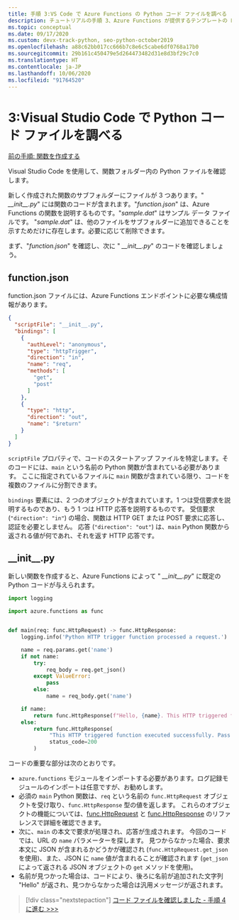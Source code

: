 ```yaml
---
title: 手順 3:VS Code で Azure Functions の Python コード ファイルを調べる
description: チュートリアルの手順 3、Azure Functions が提供するテンプレートの Python コードを理解する。
ms.topic: conceptual
ms.date: 09/17/2020
ms.custom: devx-track-python, seo-python-october2019
ms.openlocfilehash: a88c62bb017cc666b7c8e6c5cabe6df0768a17b0
ms.sourcegitcommit: 29b161c450479e5d264473482d31e8d3bf29c7c0
ms.translationtype: HT
ms.contentlocale: ja-JP
ms.lasthandoff: 10/06/2020
ms.locfileid: "91764520"
---
```

# <a name="3-examine-the-python-code-files-in-visual-studio-code"></a>3:Visual Studio Code で Python コード ファイルを調べる

[前の手順: 関数を作成する](tutorial-vs-code-serverless-python-02.md)

Visual Studio Code を使用して、関数フォルダー内の Python ファイルを確認します。

新しく作成された関数のサブフォルダーにファイルが 3 つあります。" *\_\_init\_\_.py*" には関数のコードが含まれます。"*function.json*" は、Azure Functions の関数を説明するものです。"*sample.dat*" はサンプル データ ファイルです。 "*sample.dat*" は、他のファイルをサブフォルダーに追加できることを示すためだけに存在します。必要に応じて削除できます。

まず、"*function.json*" を確認し、次に " *\_\_init\_\_.py*" のコードを確認しましょう。

## <a name="functionjson"></a>function.json

function.json ファイルには、Azure Functions エンドポイントに必要な構成情報があります。

```json
{
  "scriptFile": "__init__.py",
  "bindings": [
    {
      "authLevel": "anonymous",
      "type": "httpTrigger",
      "direction": "in",
      "name": "req",
      "methods": [
        "get",
        "post"
      ]
    },
    {
      "type": "http",
      "direction": "out",
      "name": "$return"
    }
  ]
}
```

`scriptFile` プロパティで、コードのスタートアップ ファイルを特定します。そのコードには、`main` という名前の Python 関数が含まれている必要があります。 ここに指定されているファイルに `main` 関数が含まれている限り、コードを複数のファイルに分割できます。

`bindings` 要素には、2 つのオブジェクトが含まれています。1 つは受信要求を説明するものであり、もう 1 つは HTTP 応答を説明するものです。 受信要求 (`"direction": "in"`) の場合、関数は HTTP GET または POST 要求に応答し、認証を必要としません。 応答 (`"direction": "out"`) は、`main` Python 関数から返される値が何であれ、それを返す HTTP 応答です。

## <a name="__init__py"></a>\_\_init\_\_.py

新しい関数を作成すると、Azure Functions によって " *\_\_init\_\_.py*" に既定の Python コードが与えられます。

```python
import logging

import azure.functions as func


def main(req: func.HttpRequest) -> func.HttpResponse:
    logging.info('Python HTTP trigger function processed a request.')

    name = req.params.get('name')
    if not name:
        try:
            req_body = req.get_json()
        except ValueError:
            pass
        else:
            name = req_body.get('name')

    if name:
        return func.HttpResponse(f"Hello, {name}. This HTTP triggered function executed successfully.")
    else:
        return func.HttpResponse(
             "This HTTP triggered function executed successfully. Pass a name in the query string or in the request body for a personalized response.",
             status_code=200
        )
```

コードの重要な部分は次のとおりです。

- `azure.functions` モジュールをインポートする必要があります。ログ記録モジュールのインポートは任意ですが、お勧めします。
- 必須の `main` Python 関数は、`req` という名前の `func.HttpRequest` オブジェクトを受け取り、`func.HttpResponse` 型の値を返します。 これらのオブジェクトの機能については、[func.HttpRequest](/python/api/azure-functions/azure.functions.httprequest) と [func.HttpResponse](/python/api/azure-functions/azure.functions.httpresponse) のリファレンスで詳細を確認できます。
- 次に、`main` の本文で要求が処理され、応答が生成されます。 今回のコードでは、URL の `name` パラメーターを探します。 見つからなかった場合、要求本文に JSON が含まれるかどうかが確認され (`func.HttpRequest.get_json` を使用)、また、JSON に `name` 値が含まれることが確認されます (`get_json` によって返される JSON オブジェクトの `get` メソッドを使用)。
- 名前が見つかった場合は、コードにより、後ろに名前が追加された文字列 "Hello" が返され、見つからなかった場合は汎用メッセージが返されます。

> [!div class="nextstepaction"]
> [コード ファイルを確認しました - 手順 4 に進む >>>](tutorial-vs-code-serverless-python-04.md)

